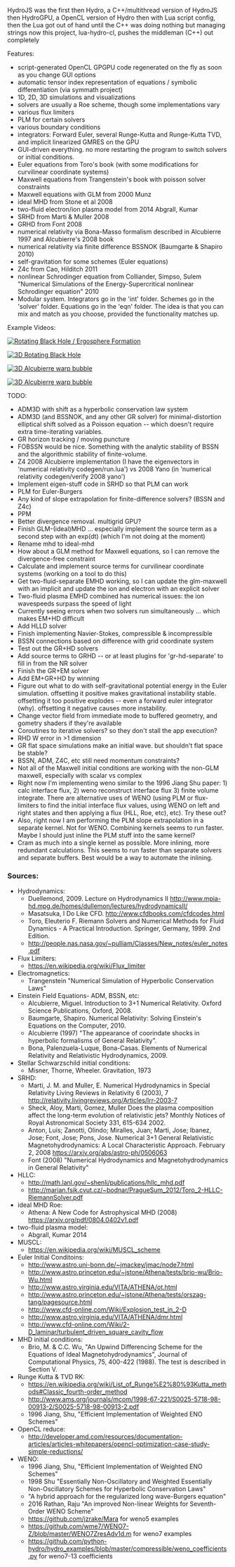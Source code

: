 HydroJS was the first
then Hydro, a C++/multithread version of HydroJS
then HydroGPU, a OpenCL version of Hydro
then with Lua script config, 
then the Lua got out of hand until the C++ was doing nothing but managing strings
now this project, lua-hydro-cl, pushes the middleman (C++) out completely


Features:
- script-generated OpenCL GPGPU code regenerated on the fly as soon as you change GUI options
- automatic tensor index representation of equations / symbolic differentiation (via symmath project)
- 1D, 2D, 3D simulations and visualizations
- solvers are usually a Roe scheme, though some implementations vary
- various flux limiters
- PLM for certain solvers
- various boundary conditions
- integrators: Forward Euler, several Runge-Kutta and Runge-Kutta TVD, and implicit linearized GMRES on the GPU
- GUI-driven everything.  no more restarting the program to switch solvers or initial conditions.
- Euler equations from Toro's book (with some modifications for curvilinear coordinate systems) 
- Maxwell equations from Trangenstein's book with poisson solver constraints
- Maxwell equations with GLM from 2000 Munz
- ideal MHD from Stone et al 2008
- two-fluid electron/ion plasma model from 2014 Abgrall, Kumar
- SRHD from Marti & Muller 2008
- GRHD from Font 2008
- numerical relativity via Bona-Masso formalism described in Alcubierre 1997 and Alcubierre's 2008 book
- numerical relativity via finite difference BSSNOK (Baumgarte & Shapiro 2010)
- self-gravitation for some schemes (Euler equations)
- Z4c from Cao, Hilditch 2011
- nonlinear Schrodinger equation from Colliander, Simpso, Sulem "Numerical Simulations of the Energy-Supercritical nonlinear Schrodinger equation" 2010 
- Modular system.  Integrators go in the 'int' folder.  Schemes go in the 'solver' folder.  Equations go in the 'eqn' folder.  The idea is that you can mix and match as you choose, provided the functionality matches up.

Example Videos:

[![Rotating Black Hole / Ergosphere Formation](http://img.youtube.com/vi/i2rCutSayXE/0.jpg)](https://www.youtube.com/watch?v=i2rCutSayXE)

[![3D Rotating Black Hole](http://img.youtube.com/vi/LrL-HKcNZLM/0.jpg)](https://www.youtube.com/watch?v=LrL-HKcNZLM)

[![3D Alcubierre warp bubble](http://img.youtube.com/vi/QFwMSj1485M/0.jpg)](https://www.youtube.com/watch?v=QFwMSj1485M)

[![3D Alcubierre warp bubble](http://img.youtube.com/vi/tfMLMxdRid8/0.jpg)](https://www.youtube.com/watch?v=tfMLMxdRid8)


TODO:
- ADM3D with shift as a hyperbolic conservation law system
- ADM3D (and BSSNOK, and any other GR solver) for minimal-distortion elliptical shift solved as a Poisson equation -- which doesn't require extra time-iterating variables. 
- GR horizon tracking / moving puncture
- FOBSSN would be nice.  Something with the analytic stability of BSSN and the algorithmic stability of finite-volume.
- Z4 2008 Alcubierre implementation (I have the eigenvectors in 'numerical relativity codegen/run.lua') vs 2008 Yano (in 'numerical relativity codegen/verify 2008 yano')
- Implement eigen-stuff code in SRHD so that PLM can work 
- PLM for Euler-Burgers
- Any kind of slope extrapolation for finite-difference solvers? (BSSN and Z4c)
- PPM
- Better divergence removal.  multigrid GPU?
- Finish GLM-(ideal)MHD ... especially implement the source term as a second step with an exp(dt)  (which I'm not doing at the moment)
- Rename mhd to ideal-mhd
- How about a GLM method for Maxwell equations, so I can remove the divergence-free constraint
- Calculate and implement source terms for curvilinear coordinate systems (working on a tool to do this)
- Get two-fluid-separate EMHD working, so I can update the glm-maxwell with an implicit and update the ion and electron with an explicit solver
- Two-fluid plasma EMHD combined has numerical issues: the ion wavespeeds surpass the speed of light
- Currently seeing errors when two solvers run simultaneously ... which makes EM+HD difficult
- Add HLLD solver
- Finish implementing Navier-Stokes, compressible & incompressible
- BSSN connections based on difference with grid coordinate system
- Test out the GR+HD solvers
- Add source terms to GRHD -- or at least plugins for 'gr-hd-separate' to fill in from the NR solver
- Finish the GR+EM solver
- Add EM+GR+HD by winning
- Figure out what to do with self-gravitational potential energy in the Euler simulation.  offsetting it positive makes gravitational instability stable.  offsetting it too positive explodes -- even a forward euler integrator (why).  offsetting it negative causes more instability.
- Change vector field from immediate mode to buffered geometry, and gometry shaders if they're available
- Coroutines to iterative solvers?  so they don't stall the app execution?
- RHD W error in >1 dimension
- GR flat space simulations make an initial wave.  but shouldn't flat space be stable?
- BSSN, ADM, Z4C, etc still need momentum constraints?
- Not all of the Maxwell initial conditions are working with the non-GLM maxwell, especially with scalar vs complex
- Right now I'm implementing weno similar to the 1996 Jiang Shu paper: 1) calc interface flux, 2) weno reconstruct interface flux 3) finite volume integrate.  There are alternative uses of WENO (using PLM or flux-limiters to find the initial interface flux values, using WENO on left and right states and then applying a flux (HLL, Roe, etc), etc).  Try these out?
- Also, right now I am performing the PLM slope extrapolation in a separate kernel.  Not for WENO.  Combining kernels seems to run faster.  Maybe I should just inline the PLM stuff into the same kernel?
- Cram as much into a single kernel as possible.  More inlining, more redundant calculations.  This seems to run faster than separate solvers and separate buffers.  Best would be a way to automate the inlining.

### Sources:

* Hydrodynamics:
	* Duellemond, 2009. Lecture on Hydrodynamics II http://www.mpia-hd.mpg.de/homes/dullemon/lectures/hydrodynamicsII/ 
	* Masatsuka, I Do Like CFD.  http://www.cfdbooks.com/cfdcodes.html 
	* Toro, Eleuterio F. Riemann Solvers and Numerical Methods for Fluid Dynamics - A Practical Introduction. Springer, Germany, 1999. 2nd Edition.
	* http://people.nas.nasa.gov/~pulliam/Classes/New_notes/euler_notes.pdf
* Flux Limiters:
	* https://en.wikipedia.org/wiki/Flux_limiter
* Electromagnetics:
	* Trangenstein "Numerical Simulation of Hyperbolic Conservation Laws"
* Einstein Field Equations- ADM, BSSN, etc:
	* Alcubierre, Miguel. Introduction to 3+1 Numerical Relativity. Oxford Science Publications, Oxford, 2008.
	* Baumgarte, Shapiro. Numerical Relativity: Solving Einstein's Equations on the Computer, 2010.
	* Alcubierre (1997) "The appearance of coorindate shocks in hyperbolic formalisms of General Relativity".
	* Bona, Palenzuela-Luque, Bona-Casas.  Elements of Numerical Relativity and Relativistic Hydrodynamics, 2009.
* Stellar Schwarzschild initial conditions:
	* Misner, Thorne, Wheeler. Gravitation, 1973
* SRHD:
	* Marti, J. M. and Muller, E. Numerical Hydrodynamics in Special Relativity Living Reviews in Relativity 6 (2003), 7 http://relativity.livingreviews.org/Articles/lrr-2003-7
	* Sheck, Aloy, Marti, Gomez, Muller Does the plasma composition affect the long-term evolution of relativistic jets? Monthly Notices of Royal Astronomical Society 331, 615-634 2002.
	* Anton, Luis; Zanotti, Olindo; Miralles, Juan; Marti, Jose; Ibanez, Jose; Font, Jose; Pons, Jose. Numerical 3+1 General Relativistic Magnetohydrodynamics: A Local Characteristic Approach. February 2, 2008 https://arxiv.org/abs/astro-ph/0506063
	* Font (2008) "Numerical Hydrodynamics and Magnetohydrodynamics in General Relativity"
* HLLC:
	* http://math.lanl.gov/~shenli/publications/hllc_mhd.pdf
	* http://marian.fsik.cvut.cz/~bodnar/PragueSum_2012/Toro_2-HLLC-RiemannSolver.pdf
* ideal MHD Roe:
	* Athena: A New Code for Astrophysical MHD (2008) https://arxiv.org/pdf/0804.0402v1.pdf
* two-fluid plasma model:
	* Abgrall, Kumar 2014
* MUSCL:
	* https://en.wikipedia.org/wiki/MUSCL_scheme
* Euler Initial Conditoins:
	* http://www.astro.uni-bonn.de/~jmackey/jmac/node7.html
	* http://www.astro.princeton.edu/~jstone/Athena/tests/brio-wu/Brio-Wu.html
	* http://www.astro.virginia.edu/VITA/ATHENA/ot.html
	* http://www.astro.princeton.edu/~jstone/Athena/tests/orszag-tang/pagesource.html
	* http://www.cfd-online.com/Wiki/Explosion_test_in_2-D
	* http://www.astro.virginia.edu/VITA/ATHENA/dmr.html
	* http://www.cfd-online.com/Wiki/2-D_laminar/turbulent_driven_square_cavity_flow
* MHD initial conditions:
	* Brio, M. & C.C. Wu, "An Upwind Differencing Scheme for the Equations of Ideal Magnetohydrodynamics", Journal of Computational Physics, 75, 400-422 (1988). The test is described in Section V.
* Runge Kutta & TVD RK:
	* https://en.wikipedia.org/wiki/List_of_Runge%E2%80%93Kutta_methods#Classic_fourth-order_method	
	* http://www.ams.org/journals/mcom/1998-67-221/S0025-5718-98-00913-2/S0025-5718-98-00913-2.pdf
	* 1996 Jiang, Shu, "Efficient Implementation of Weighted ENO Schemes"
* OpenCL reduce:
	* http://developer.amd.com/resources/documentation-articles/articles-whitepapers/opencl-optimization-case-study-simple-reductions/
* WENO:
	* 1996 Jiang, Shu, "Efficient Implementation of Weighted ENO Schemes"
	* 1998 Shu "Essentially Non-Oscillatory and Weighted Essentially Non-Oscillatory Schemes for Hyperbolic Conservation Laws"
	* "A hybrid approach for the regularized long wave-Burgers equation"
	* 2016 Rathan, Raju "An improved Non-linear Weights for Seventh-Order WENO Scheme"
	* https://github.com/jzrake/Mara for weno5 examples
	* https://github.com/wme7/WENO7-Z/blob/master/WENO7ZresAdv1d.m for weno7 examples
	* https://github.com/python-hydro/hydro_examples/blob/master/compressible/weno_coefficients.py for weno7-13 coefficients

